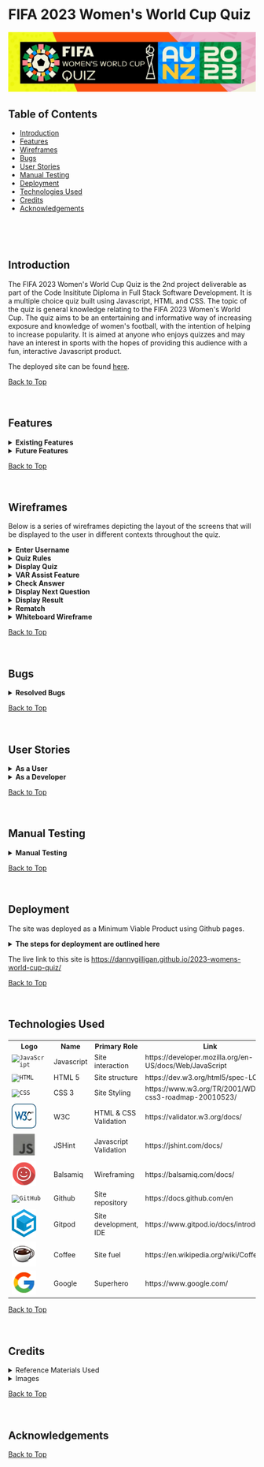 # FIFA 2023 Women's World Cup Quiz

![Am I Responsive](assets/images/hero-image.webp)

## Table of Contents

* [Introduction](#introduction)
* [Features](#features)
* [Wireframes](#wireframes)
* [Bugs](#bugs)
* [User Stories](#user-stories)
* [Manual Testing](#manual-testing)
* [Deployment](#deployment)
* [Technologies Used](#technologies-used)
* [Credits](#credits)
* [Acknowledgements](#acknowledgements)
<br>
<br>
<br>

<!-- Introduction Section is below, with a 'Back to Top' anchor link, the link will be shown at the bottom of every section -->
## Introduction
The FIFA 2023 Women's World Cup Quiz is the 2nd project deliverable as part of the Code Insititute Diploma in Full Stack Software Development. It is a multiple choice quiz built using Javascript, HTML and CSS.
The topic of the quiz is general knowledge relating to the FIFA 2023 Women's World Cup. The quiz aims to be an entertaining and informative way of increasing exposure and knowledge of women's football, with the intention of helping to increase popularity.
It is aimed at anyone who enjoys quizzes and may have an interest in sports with the hopes of providing this audience with a fun, interactive Javascript product.

The deployed site can be found [here](https://dannygilligan.github.io/2023-womens-world-cup-quiz/).

[Back to Top](#fifa-2023-womens-world-cup-quiz)
<br>
<br>
<br>



<!-- The Existing Features section is shown below, this will be disaplyed in a collapsible format, with each item shown in tabular form -->
## Features

<details>
  <summary> <b>Existing Features</b> </summary>
<!-- Feature 1 begins -->
<br>
<table>
<tr><td> <b> Customised Logo</b></td></tr>
<tr>
<td>
The official FIFA Women's World Cup 2023 logo has been adapted to incorporate 'Quiz' in the title and serves as a visual highlight of the screen adding vibrant colour to enhance the user experience.
</td>
</tr>
<tr><td Colspan="2">

![Quiz logo](assets/documentation/features01_customised_logo.webp)

</td></tr>
</table>
<!-- Feature 1 ends -->
<br>
<table>
<tr><td> <b>Tracker Panel</b> </td></tr>
<tr><td>
A tracker panel has been developed that provides the user with information on their progress throughout the quiz such as the current question being displayed and which questions were previously answered correctly or incorrectly.
</td></tr>
<tr><td Colspan="2">

![Tracker Panel](assets/documentation/features02_tracker_panel.webp)

</td></tr>
</table>
<!-- spacer -->
<br>
<table>
<tr><td> <b>Question Container</b> </td></tr>
<tr><td>
The question container takes up a prominent space on the screen and clearly displays the text to the user, the high contrast allows for easy readibility and accessibilty.
</td></tr>
<tr><td Colspan="2">

![Question Container](assets/documentation/features03_question_container.webp)

</td></tr>
</table>
<!-- spacer -->
<br>
<table>
<tr><td> <b>Choice Container</b> </td></tr>
<tr><td>
The choices can be selected from easy to use containers utilising radio inputs.
</td></tr>
<tr><td Colspan="2">

![Choice Container](assets/documentation/features04_choice_containers.webp)

</td></tr>
</table>
<!-- spacer -->
<br>
<table>
<tr><td> <b>Main Button</b> </td></tr>
<tr><td>
The user interaction with the quiz is enabled through a simple button that has contextual commands associated with it depending on what screen is currently displayed. The focus is on making the quiz easy to use and accessible.
</td></tr>
<tr><td Colspan="2">

![Main Button](assets/documentation/features05_main_button.webp)

</td></tr>
</table>  
<!-- spacer -->
<br>
<table>
<tr><td> <b>FWWC 2023 Official Font</b> </td></tr>
<tr><td>
The site uses the official font named 'FWWC 2023' to stay consistent with the brand identity of the event. The source of the font download has been linked in the Credits section.
</td></tr>
<tr><td Colspan="2">

![Official Font](assets/documentation/features06_official_font.webp)

</td></tr>
</table>  
<!-- spacer -->
<br>
<table>
<tr><td> <b>VAR Assist</b> </td></tr>
<tr><td>
The VAR Assist feature will allow the user to remove two incorrect choices from the screen. When activated, a function will be invoked that replaces the inner HTML of the incorrect choices with 'Offside!', the radio inputs will also be disabled for these choices. The user will be granted 3 VAR Assists at the start of the quiz, and can use 1 per question until they run out.
</td></tr>
<tr><td Colspan="2">

![VAR Assist](assets/documentation/features07_var_assist.webp) 

</td></tr>
</table>  
<!-- spacer -->
<br>
<table>
<tr><td> <b>Goals Scored</b> </td></tr>
<tr><td>
A tracker will be visible on the bottom right hand corner of the screen during the quiz that will display the 'Goals Scored' by the user.
</td></tr>
<tr><td Colspan="2">

![Goals Scored](assets/documentation/features08_goals_scored.webp)  

</td></tr>
</table>  
<!-- spacer -->
<br>
<table>
<tr><td> <b>On Hover Changes</b> </td></tr>
<tr><td>
Any items on the screen that the user can interact with will display a subtle colour change on the box shadow when hovered over to convey that the item can be interacted with by tapping or clicking on it.
</td></tr>
<tr><td Colspan="2">

![On Hover](assets/documentation/features09_hover_change.webp)

</td></tr>
</table>
<!-- spacer -->

[Back to Features](#features)
<br>
<br>
<br>
</details>

<!-- The Future Features section is shown below, this will be disaplyed in a collapsible format, with each item shown in tabular form -->
<details>
  <summary> <b>Future Features</b></summary>
<br>
<!-- Future Feature 1 begins -->
<table>
<tr><td><b>Substitution</b></td></tr>
<tr><td>
This feature will allow the user to swap out the question and choice set displayed on screen for another set, this may provide them with a question that they may be able to answer instead. This would possibly involve adding a new 'Substitutes' property to the quizEngine object that would contain the alternative questions and choices values, a function would then change the inner HTML of the containers accordingly once called.
</td></tr>
</table>
<!-- Future Feature 1 ends -->
<br>
<table>
<tr><td><b>Match Timer</b></td></tr>
<tr><td>
This feature will add a timer to the quiz with a time limit of perhaps 11 minutes, with subtle on screen hints at different checkpoints (e.g "half-time approaching", "approaching the final minute", "we're in injury time"). This would run 'asynchronously' and when it reaches 'full-time', the quiz would end regardless of the user's progression.
</td></tr>
</table>
<!-- spacer -->
<br>
<table>
<tr><td><b>Home or Away Kit Toggle</b></td></tr>
<tr><td>
This will toggle the colour scheme of the quiz to dark or light modes which will enhance the user experience and aid accessibility.
</td></tr>
</table>
<br>
<!-- spacer -->
<table>
<tr><td><b>Bonus Facts</b></td></tr>
<tr><td>
Initially I wanted to include bonus facts containing bite size pieces of information about the tournament and women's football in general, these would have been displayed in the container along with the 'GOAL!' or 'MISS!' feedback. It will be added in a future update instead.
</td></tr>
</table>
<!-- spacer -->
<br>
<table>
<tr><td><b>Hall of Fame</b></td></tr>
<tr><td>
This feature will create a leaderboard to store user scores, adding a competitive dimension to the quiz and perhaps promote sharing, replayibilty and increase enjoyment.
</td></tr>
</table>
<!-- spacer -->
<br>
<table>
<tr><td><b>Custom Radio Inputs</b></td></tr>
<tr><td>
The project has been deployed with standard/default radio inputs, however these will have customised styling in a future update.
</td></tr>
</table>

[Back to Features](#features)
<br>
<br>
<br>
</details>
<!-- Future Features ends here -->

</details>

[Back to Top](#fifa-2023-womens-world-cup-quiz)
<br>
<br>
<br>
<!-- Features ends here -->

<!-- The Wireframces section is shown below, this will be disaplyed in a collapsible format, with screenshots -->  
## Wireframes  

Below is a series of wireframes depicting the layout of the screens that will be displayed to the user in different contexts throughout the quiz.  
  
<details>  
  <summary><b> Enter Username</b></summary>  
<br>
<!-- Wireframe 1 1 begins -->
The initial landing page will display the 'FIFA Women's World Cup Quiz 2023' logo, along with an input field to enter a username, and an 'enter' button. 

Validation will occur here, if the username does not meet the requirements a dialogue box will be displayed. If the input is accepted, the value will be assigned to a 'userName' variable.

The 'Enter' button will run the validation function and display the 'Quiz Rules' screen.

To note, the quiz will exist on a single page of HTML, with different sections being displayed to, or hidden from, the user depending on the context.

![Wireframe_01](assets/documentation/wireframe01_enter_username.webp)
</details>
<!-- Wireframe 1 ends -->
<!-- Wireframe 2 begins -->
<details>
  <summary> <b>Quiz Rules</b></summary>
<br>
Once the username is accepted, the rules of the quiz will then be displayed using the displayRules() function.

In summary, there will be 11 questions related to the 2023 Women's World Cup, with 4 choices per question along with a VAR Assist feature that will remove 2 incorrect answers. The VAR Assist name comes from the 'Video Assistant Referee' which is a controversial technology used in football to assist in refereeing decisions (hopefully it will only do good things in this quiz). The user will be granted 3 VAR Assists at the beginning, and can use a max of 1 per question until they run out. (To disambiguate completely, there is no relationship to the VAR variable declaration keyword!)

When a question is answered correctly, the user will score a goal, otherwise the attempt will be considered a miss.

The button on this screen will have an inner text of 'Kick Off!' and will call a function to display the quiz content.

![Wireframe Quiz Rules](assets/documentation/wireframe02_display_rules.webp)
</details>
<!-- Wireframe 2 ends -->
<!-- Wireframe 3 begins -->
<details>
  <summary> <b>Display Quiz</b></summary>
<br>
After the user kicks off the quiz, the questions and choices will be displayed using the displayQuiz() function. 

The inner HTML of the question and choice containers will be driven by the content of an object data structure existing in the javascript file, the object will be assigned to a variable named quizEngine. A 'Questions' property will have associated string values that will be accessed using dot notation and their index numbers, this will also be the case for the 'Choices' property, except the Choices property will have a nested array of 4 string values at each index. A questionCounter variable will be created and incremented after each question to drive the content displayed to the user by iterating over the Question and Choices properties accordingly.

A radio input will be used to allow the user to submit their choice, when checking the answer the radio inputs will be assigned as a HTML collection to a userChoice variable, then an IF conditional statement will determine which input is checked, the checked input will be compared against the correct answer (which will be stored as a string value in an 'Answers' property of the quizEngine). The 'Goals Scored' variable will then be incremented by 1 if the answer is correct.

The main button on this screen will have an inner text of 'Shoot!' and will be assigned the checkAnswer() function. 

A VAR Assist button will also be displayed to the user along with the remaining assists available.

In the bottom right hand corner, a score tracker will be visible showing the user's current score.

Just below the logo, a progress tracker will be located that gives the user feedback on the current active question and the questions they answered correctly or incorrectly. The active question will be styled with a prominent glowing effect to aid accessibility.

![Display Quiz](assets/documentation/wireframe03_display_quiz.webp)
</details>
<!-- Wireframe 3 ends -->
<!-- Wireframe 4 begins -->
<details>
  <summary> <b>VAR Assist Feature</b></summary>
<br>
The user can decide to trigger the varAssist() feature in order to remove 2 wrong answers from the screen. A 'varAssists' property will be included in the quizEngine object, this property will have 2 choice IDs held as string values in an array at each index that correspond to the wrong answers for each question, these choice IDs will be used to access the related HTML elements and set the display attribute to 'none'. The 'VAR Assists remaining' counter will be decremented upon use until it reaches 0, at this point the VAR Assist button will be disabled for the remainder of the quiz.

Once a choice has been made by the user. the 'Shoot!' button will then trigger the checkAnswer() function.

![VAR Assist Feature](assets/documentation/wireframe04_var_assist_feature.webp)
</details>
<!-- Wireframe 4 ends -->
<!-- Wireframe 5 begins -->
<details>
  <summary> <b>Check Answer</b></summary>
<br>
Once the user has decided on their choice and selected the corresponding radio input, they can then trigger the checkAnswer() function by clicking on the 'Shoot!' button. This will then assign the radio inputs to a HTML collection by utilising the getElementsByClass method (the radio inputs will have a class attribute of 'choices'). 

This HTML collection will then be iterated over using a 'for loop' to determine which input has been checked (using an IF conditional statement). Once the checked input has been identified, this will be stored in a variable named userChoice, which will be compared against the corresponding correct answer for the question held in the 'Answers' property of the quizEngine object (this will be accessed using dot notation and assigned to a variable named correctAnswer).

If the userChoice and correctAnswer variables are equal (===), then feedback will be presented to the user with a 'GOAL!' message and a picture being displayed, the HTML element of the corresponding tracker item will be assigned a class of .correct and the colour will be changed to green (the .active class will be removed). The 'Goals Scored' counter will also be incremented by 1.

If the userChoice and correctAnswer variables are not equal, the feedback will be presented to the user with a 'MISS!' message and a picture being displayed, the HTML element of the corresponding tracker item will be assigned a class of .incorrect and the colour will be changed to red  (the .active class will be removed). The 'Goals Scored' counter will not be incremented. 

The inner HTML of the main button will change to 'Play On!' which when pressed will invoke a nextQuestion() function that will increment the questionCounter variable and display the content of the next question and set of choices to the user.

![Check Answer](assets/documentation/wireframe05_check_answer.webp)
</details>
<!-- Wireframe 5 ends -->
<!-- Wireframe 6 begins -->
<details>
  <summary> <b>Display Next Question</b></summary>
<br>
The nextQuestion() function will continue the process of iterating over the quizEngine object using the value of the questionCounter variable to access the corresponding index of the questions and choices to display until the final question has been reached. 

This function will also change the HTML class attribute of the current question to .active in order to give the glowing effect on the tracker panel.

When the last question has been answered, the nextQuestion() function will change the inner HTML of the main button to 'View Result!' instead of 'Play On!' and assign to it a function of displayResult().

![Display Next Question 1](assets/documentation/wireframe06_display_next_question(1).webp)
![Display Next Question 2](assets/documentation/wireframe06_display_next_question(2).webp)
</details>
<!-- Wireframe 6 ends -->
<!-- Wireframe 7 begins -->
<details>
  <summary> <b>Display Result</b></summary>
<br>
Once the last question has been answered, the user can click on the 'View Result!' button. This will display feedback to the user on the total goals scored out of the 11 attempts along with a text message congratulating the user on completing the quiz.

An image will also be displayed to the user.

The main button's inner HTML will be changed to 'Rematch!' and have a rematch() function assigned to it.

This screen is the end of the current quiz session.

![Display Result](assets/documentation/wireframe07_display_result.webp)
</details>
<!-- Wireframe 7 ends -->
<!-- Wireframe 8 begins -->
<details>
  <summary> <b>Rematch</b></summary>
<br>
The end screen prompts the user with a 'Rematch!' that will guide them back to the start screen.

This will effectively reset the quiz.

![Rematch](assets/documentation/wireframe08_rematch.webp)
</details>
<!-- Wireframe 8 ends -->
<!-- Wireframe 9 begins -->
<details>
  <summary> <b>Whiteboard Wireframe</b></summary>
<br>
A little bonus for the whiteboard lovers :cupid:
<br>
<br>

![Whiteboard Wireframe](assets/documentation/wireframe09_whiteboard.webp)
</details>
<!-- Wireframe 9 ends -->

[Back to Top](#fifa-2023-womens-world-cup-quiz)
<br>
<br>
<br>

## Bugs

<details>
  <summary><b>Resolved Bugs</b></summary>
<br>
<!--sub-section -->
<details>
  <summary><i>Bottom panel layout</i></summary>  
<br>
<!-- Resolved Bug 1 begins -->
<table>
<tr><th><b>Bottom Panel Layout</b></th><th><b>Status</b></th></tr>

<tr>
<td>
I encountered issues with displaying the bottom container that holds the VAR Assist and Shoot Buttons, along with the Goals Scored tracker. Initially I thought that using display: flex, and using 'space-between' would automatically position these items evenly, with the shoot button in the centre.
</td>
<td rowspan="4">
:heavy_check_mark:
</td>
</tr>

<tr>
<td>

![Bottom Container](assets/documentation/bugs01_bottom_container_resolved_1.webp)
</td>
</tr>

<tr>
<td>
I was able to resolve the issue by separating the bottom container into 3 sections with widths of 30%, 40% and 30% respectively (yellow borders added for illustration, percentage values may change after deployment), and then set the flex properties for each individual section, and the entire container as a whole. This produced the desired result. 
</td>
</tr>

<td>

![Bottom Container Resolved](assets/documentation/bugs01_bottom_container_resolved_2.webp)
</td>
</tr>
</table>
</details>
<!-- Resolved Bug 1 ends -->
<!-- Resolved But 2 begins -->
<details>
  <summary><i>Font Import Issue</i></summary>
<br>
<table>
<tr><th><b>Font Import Issue</b></th><th><b>Status</b></th></tr>
<tr>
<td>
I experienced problems when importing the 'FWWC2023' font, I could not get it to load successfully initially (even after several attempts). I found a very helpful video by Kevin Powell on how to self-host fonts that helped, the video resource is linked in the Credits section. I also received very helpful advice and a suggested Stackoverflow post from my mentor Martina Terlevic which allowed me to resolve the issue completely. 
</td>
<td>
:heavy_check_mark:
</td>
</tr>
</table>
<br>
</details>
<!-- Resolved Bug 2 ends -->
<!-- Resolved Bug 3 begins -->
<details>
  <summary><i>Image Naming Index</i></summary>
<br>
<table>
<tr><th><b>Image Naming Index</b></th><th><b>Status</b></th></tr>
<tr>
<td>
Once all images were selected for the 'GOAL!' and 'MISS!' feedback screens, I proceeded to crop, copy and resize for thumbnails then convert them to .webp files. However, I initially overlooked the naming convention and started the file name sequence at 1 instead of 0. This would have thrown off the function that would loop through these images using an index starting at 0 (i.e, the questionCounter's initial value). I renamed the image files accordingly.
<br>
<br>
The first image filenames in the sequence are now goal_image_0.webp and miss_image_0.jpg, instead of goal_image_1.webp and miss_image_1.jpg.
</td>
<td>
:heavy_check_mark:
</td>
</tr>
</table>
<br>
</details>
<!-- Resolved Bug 3 ends -->
<!-- Resolved Bug 4 begins -->
<details>
  <summary><i>InnerText Display</i></summary>
<br>
<table>
<tr><th><b>InnerText Display</b></th><th><b>Status</b></th></tr>
<tr>
<td>
While testing the initial screens displayed to the user, such as the 'display rules' and 'display choices' screens, I noticed the innerText of the main dialogue box was not behaving as expected. It appeared to be 'stuck' on the welcome message.
</td>
<td rowspan="4">
:heavy_check_mark:
</td>
</tr>

<tr>
<td>

![Bottom Container](assets/documentation/bugs02_innertext_display_resolved_1.webp)
</td>
</tr>

<tr>
<td>
The issue related to the innerText property that was attached to the this dialogue box when it was declared as a variable. Once the innerText property was removed, the screens displayed the correct/expected text to the user.
</td>
</tr>

<td>

![Bottom Container Resolved](assets/documentation/bugs02_innertext_display_resolved_2.webp)
</td>
</tr>
</table>
</details>
<!-- Resolved Bug 4 ends -->
<!-- Resolved Bug 5 begins -->
<details>
  <summary><i>Image Responsiveness</i></summary>
<br>
<table>
<tr><th><b>Image Responsiveness</b></th><th><b>Status</b></th></tr>
<tr>
<td>
During testing, the images displayed at the answer feedback stage lost responsiveness. I was following a mobile first approach and focused my initial styling for smaller screen devices. When testing for larger screens, the bug was discovered.
</td>
<td rowspan="4">
:heavy_check_mark:
</td>
</tr>

<tr>
<td>

![Bottom Container](assets/documentation/bug03_image_responsiveness_1.webp)
</td>
</tr>

<tr>
<td>
The issue was resolved by applying a 'max-width' property to the #answer-feedback-image rule.
</td>
</tr>

<td>

![Bottom Container Resolved](assets/documentation/bug03_image_responsiveness_2.webp)
</td>
</tr>
</table>
</details>
<!-- Resolved Bug 5 ends -->

</details>

<!-- Resolved Bugs section ends here -->



[Back to Top](#fifa-2023-womens-world-cup-quiz)
<br>
<br>
<br>

## User Stories

<!-- 'As a user' User Stories are shown below -->
<details>
  <summary><b>As a User</b></summary>
<br>
<table>
<tr>
<th>User Story</th><th>Result</th>
</tr>
<!-- User Story 1 begins -->
<tr>
<td>As a user, I can enter a username</td><td>:heavy_check_mark:</td>
</tr>
<!-- User Story 1 ends -->
<tr>
<td>As a user, if the username I submit is invalid, I am alerted to this and the requirements are emphasised to me</td><td>:heavy_check_mark:</td>
</tr>
<!-- spacer -->
<tr>
<td>As a user, I can clearly read the question text displayed to me</td><td>:heavy_check_mark:</td>
</tr>
<!-- spacer -->
<tr>
<td>As a user, I can easily read the choices text that is displayed to me</td><td>:heavy_check_mark:</td>
</tr>
<!-- spacer -->
<tr>
<td>As a user, I can select a choice by tapping or clicking on the associated radio input</td><td>:heavy_check_mark:</td>
</tr>
<!-- spacer -->
<tr>
<td>As a user, I can tap or click on the 'Shoot!' button to submit my choice</td><td>:heavy_check_mark:</td>
</tr>
<!-- spacer -->
<tr>
<td>As a user, I can easily identify the VAR Assist button and tap or click on it</td><td>:heavy_check_mark:</td>
</tr>
<!-- spacer -->
<tr>
<td>As a user, I can easily see my progress throughout the quiz including the current active question and the questions I answered correctly or incorrectly previously</td><td>:heavy_check_mark:</td>
</tr>
<!-- spacer -->
<tr>
<td>As a user, I can easily see my current score</td><td>:heavy_check_mark:</td>
</tr>
<!-- spacer -->
<tr>
<td>As a user, I am provided with instant and clear feedback on whether my answer was correct or incorrect</td><td>:heavy_check_mark:</td>
</tr>
<!-- spacer -->
<tr>
<td>As a user, when I choose to use the VAR Assist feature, I can clearly determine which choices remain selectable and which have been changed to 'Offside!'</td><td>:heavy_check_mark:</td>
</tr>
<!-- spacer -->
<tr>
<td>As a user, I can clearly see how many VAR Assists I have remaining</td><td>:heavy_check_mark:</td>
</tr>
<!-- spacer -->
<tr>
<td>As a user, I can clearly determine when the quiz has ended</td><td>:heavy_check_mark:</td>
</tr>
<!-- spacer -->
<tr>
<td>As a user, I am provided with a final result</td><td>:heavy_check_mark:</td>
</tr>
</table>
</details>
<!-- 'As a Developer' User Stories are shown below -->
<details>
  <summary><b>As a Developer</b></summary>
<br>
<table>
<tr>
<th>User Story</th><th>Result</th>
</tr>
<!-- spacer -->
<tr>
<td>As a developer, I can easily access the quizEngine object in order to make any amendments such as new questions, choices, answers and VAR assists</td><td>:heavy_check_mark:</td>
</tr>
<!-- spacer -->
<tr>
<td>As a developer, I can easily navigate the code in the HTML file and I am provided with clear comments throughout</td><td>:heavy_check_mark:</td>
</tr>
<!-- spacer -->
<tr>
<td>As a developer, I can easily navigate the code in the CSS file and I am provided with clear comments throughout</td><td>:heavy_check_mark:</td>
</tr>
<!-- spacer -->
<tr>
<td>As a developer, I can easily navigate the code in the Javascript file and I am provided with clear comments throughout</td><td>:heavy_check_mark:</td>
</tr>
<!-- spacer -->
<tr>
<td>As a developer, I am provided with a comprehensive README.md file that details the functionality of the site and deployment steps</td><td>:heavy_check_mark:</td>
</tr>
<!-- spacer -->
</table>
</details>

<!-- User Stories section ends here -->

[Back to Top](#fifa-2023-womens-world-cup-quiz)
<br>
<br>
<br>

## Manual Testing

<details>
  <summary><b>Manual Testing</b></summary>
<br>
<table>
<tr><th rowspan="2">Test description</th><th colspan="3">Device</th></tr>
<tr><th>Phone</th><th>Tablet</th><th>Laptop</th></tr>
<tr><td>Test 1</td><td>:heavy_check_mark:</td><td>:heavy_check_mark:</td><td>:heavy_check_mark:</td></tr>
<tr><td>Test 1</td><td>:heavy_check_mark:</td><td>:heavy_check_mark:</td><td>:heavy_check_mark:</td></tr>
<tr><td>Test 1</td><td>:heavy_check_mark:</td><td>:heavy_check_mark:</td><td>:heavy_check_mark:</td></tr>
<tr><td>Test 1</td><td>:heavy_check_mark:</td><td>:heavy_check_mark:</td><td>:heavy_check_mark:</td></tr>
<tr><td>Test 1</td><td>:heavy_check_mark:</td><td>:heavy_check_mark:</td><td>:heavy_check_mark:</td></tr>
<tr><td>Test 1</td><td>:heavy_check_mark:</td><td>:heavy_check_mark:</td><td>:heavy_check_mark:</td></tr>
<tr><td>Test 1</td><td>:heavy_check_mark:</td><td>:heavy_check_mark:</td><td>:heavy_check_mark:</td></tr>
<tr><td>Test 1</td><td>:heavy_check_mark:</td><td>:heavy_check_mark:</td><td>:heavy_check_mark:</td></tr>
<tr><td>Test 1</td><td>:heavy_check_mark:</td><td>:heavy_check_mark:</td><td>:heavy_check_mark:</td></tr>
<tr><td>Test 1</td><td>:heavy_check_mark:</td><td>:heavy_check_mark:</td><td>:heavy_check_mark:</td></tr>
<tr><td>Test 1</td><td>:heavy_check_mark:</td><td>:heavy_check_mark:</td><td>:heavy_check_mark:</td></tr>
<tr><td>Test 1</td><td>:heavy_check_mark:</td><td>:heavy_check_mark:</td><td>:heavy_check_mark:</td></tr>
<tr><td>Test 1</td><td>:heavy_check_mark:</td><td>:heavy_check_mark:</td><td>:heavy_check_mark:</td></tr>
<tr><td>Test 1</td><td>:heavy_check_mark:</td><td>:heavy_check_mark:</td><td>:heavy_check_mark:</td></tr>
<tr><td>Test 1</td><td>:heavy_check_mark:</td><td>:heavy_check_mark:</td><td>:heavy_check_mark:</td></tr>
</table>

</details>



[Back to Top](#fifa-2023-womens-world-cup-quiz)
<br>
<br>
<br>

<!-- The Deployment section is shown below, this will be disaplyed in a collapsible format, with each item shown in tabular form -->
## Deployment

The site was deployed as a Minimum Viable Product using Github pages. 

<details>
    <summary><b>The steps for deployment are outlined here</b></summary>
<br>
<table>

<!-- spacer -->
<tr><td colspan="2">In the Github repository, navigate to the 'Settings' tab</td></tr>
<tr><td>

![Deployment Step 1](assets/documentation/deployment_01.webp)
</td>
<td>:heavy_check_mark:</td>
</tr>
<!-- spacer -->
<tr><td colspan="2">On the menu, navigate to 'Pages'</td></tr>
<tr><td>

![Deployment Step 2](assets/documentation/deployment_02.webp)
</td>
<td>:heavy_check_mark:</td>
</tr>
<!-- spacer -->
<tr><td colspan="2">From the 'Branch' dropdown menu, select 'main'</td></tr>
<tr><td>

![Deployment Step 3](assets/documentation/deployment_03.webp)
</td>
<td>:heavy_check_mark:</td>
</tr>
<!-- spacer -->
<tr><td colspan="2">Click the save button</td></tr>
<tr><td>

![Deployment Step 4](assets/documentation/deployment_04.webp)
</td>
<td>:heavy_check_mark:</td>
</tr>
<!-- spacer -->
<tr><td colspan="2">The deployment process begins</td></tr>
<tr><td>

![Deployment Step 5](assets/documentation/deployment_05.webp)
</td>
<td>:heavy_check_mark:</td>
</tr>
<!-- spacer -->
<tr><td colspan="2">Once the site deploys successfully, a confirmation is displayed and a live link generated</td></tr>
<tr><td>

![Deployment Step 6](assets/documentation/deployment_06.webp)
</td>
<td>:heavy_check_mark:</td>
</tr>
</table>
</details>

The live link to this site is https://dannygilligan.github.io/2023-womens-world-cup-quiz/

<!-- Deployment section ends here -->

[Back to Top](#fifa-2023-womens-world-cup-quiz)
<br>
<br>
<br>

<!-- The Technologies Used section is shown below, this will be disaplyed in tabular form with icons for each technology -->
## Technologies Used

#### 
<table>
<tr><th>Logo</th><th>Name</th><th>Primary Role</th><th>Link</th></tr>
<!-- Technology Used 1 begins -->
<tr><td>
<div>
	<code><img width="50" src="https://user-images.githubusercontent.com/25181517/117447155-6a868a00-af3d-11eb-9cfe-245df15c9f3f.png" alt="JavaScript" title="JavaScript"/></code>
</div>
</td>
<td>Javascript</td>
<td>Site interaction</td>
<td>https://developer.mozilla.org/en-US/docs/Web/JavaScript</td>
</tr>
<!-- Technology Used 1 ends -->
<tr><td>
<div>
	<code><img width="50" src="https://user-images.githubusercontent.com/25181517/192158954-f88b5814-d510-4564-b285-dff7d6400dad.png" alt="HTML" title="HTML"/></code>
</div>
</td>
<td>HTML 5</td>
<td>Site structure</td>
<td>https://dev.w3.org/html5/spec-LC/</td>
</tr>
<!-- spacer -->
<tr><td>
<div>
	<code><img width="50" src="https://user-images.githubusercontent.com/25181517/183898674-75a4a1b1-f960-4ea9-abcb-637170a00a75.png" alt="CSS" title="CSS"/></code>
</div>
</td>
<td>CSS 3</td>
<td>Site Styling</td>
<td>https://www.w3.org/TR/2001/WD-css3-roadmap-20010523/</td>
</tr>
<!-- spacer -->
<tr><td>
<div>
	<code><img width="50" src="assets/documentation/tech_used_w3c.webp" alt="W3C" title="W3C"/></code>
</div>
</td>
<td>W3C</td>
<td>HTML & CSS Validation</td>
<td>https://validator.w3.org/docs/</td>
</tr>
<!-- spacer -->
<tr><td>
<div>
	<code><img width="50" src="assets/documentation/tech_used_jshint.webp" alt="JSHint" title="JSHint"/></code>
</div>
</td>
<td>JSHint</td>
<td>Javascript Validation</td>
<td>https://jshint.com/docs/</td>
</tr>
<!-- spacer -->
<tr><td>
<div>
	<code><img width="50" src="assets/documentation/tech_used_balsamiq.webp" alt="Balasmiq" title="Balasmiq"/></code>
</div>
</td>
<td>Balsamiq</td>
<td>Wireframing</td>
<td>https://balsamiq.com/docs/</td>
</tr>
<!-- spacer -->
<tr><td>
<div>
	<code><img width="50" src="https://user-images.githubusercontent.com/25181517/192108374-8da61ba1-99ec-41d7-80b8-fb2f7c0a4948.png" alt="GitHub" title="GitHub"/></code>
</div>
</td>
<td>Github</td>
<td>Site repository</td>
<td>https://docs.github.com/en</td>
</tr>
<!-- spacer -->
<tr><td>
<div>
	<code><img width="50" src="assets/documentation/tech_used_gitpod.webp" alt="Gitpod" title="Gitpod"/></code>
</div>
</td>
<td>Gitpod</td>
<td>Site development, IDE</td>
<td>https://www.gitpod.io/docs/introduction</td>
</tr>
<!-- spacer -->
<tr><td>
<div>
	<code><img width="50" src="assets/documentation/tech_used_coffee.webp" alt="Coffee" title="Coffee"/></code>
</div>
</td>
<td>Coffee</td>
<td>Site fuel</td>
<td>https://en.wikipedia.org/wiki/Coffee</td>
</tr>
<!-- spacer -->
<tr><td>
<div>
	<code><img width="50" src="assets/documentation/tech_used_google.webp" alt="Google" title="Google"/></code>
</div>
</td>
<td>Google</td>
<td>Superhero</td>
<td>https://www.google.com/</td>
</tr>
<!-- spacer -->
</table>
<!-- Technologies Used section ends here -->

[Back to Top](#fifa-2023-womens-world-cup-quiz)
<br>
<br>
<br>

## Credits

<!-- The Credits section is shown below, this will be disaplyed in a collapsible format, with a sub section for reference content/materials and a sub section for images, with each item shown in tabular form -->
<details>
    <summary>Reference Materials Used</summary>
<br>
<table>
<tr><th><b> Description </b></th><th><b> Link </b></th></tr>
<!-- Reference Material 1 begins -->
<tr><td> Code Institute LMS Javascript Essentials Content </td>
<td> 

[here](https://codeinstitute.net/) 

</td></tr>
<!-- Reference Material 1 ends -->
<tr><td> Javascript tutorial video produced by 'Bro Code' YouTube Channel</td>
<td> 

[here](https://www.youtube.com/watch?v=8dWL3wF_OMw)  

</td></tr>
<!-- spacer -->
<tr><td> Javascript 30 for 30 tutorials produced by Wes Bos</td>
<td> 

[here](https://javascript30.com/)

</td></tr>
<!-- spacer -->
<tr><td> W3 Schools Javascript Tutorial, Exercises and Quiz, published by w3schools.com </td>
<td> 

[here](https://www.w3schools.com/js/default.asp) 

</td></tr>
<!-- spacer -->
<tr><td> JS Challenger exercises, published by jschallenger.com </td>
<td> 

[here](https://www.jschallenger.com/)

</td></tr>
<!-- spacer -->
<tr><td> Guide on using the transform property, published by geeksforgeeks.org </td>
<td> 

[here](https://www.geeksforgeeks.org/how-to-rotate-an-html-div-element-90-degrees-using-javascript/)

</td></tr>
<!-- spacer -->
<tr><td> Code Institute README.md Tutorial by Kasia Bogucka </td>
<td> 

[here](https://www.youtube.com/watch?v=l1DE7L-4eKQ)  

</td></tr>
<!-- spacer -->
<tr><td> Code Institute Guide to MVP (PP2) by Kasia Bogucka </td>
<td> 

[here](https://www.youtube.com/watch?v=wsOvkf22B_A)  

</td></tr>
<!-- spacer -->
<tr><td> Official FIFA 2023 Women's World Cup colour scheme published by schemecolor.com </td>
<td> 

[here](https://www.schemecolor.com/fifa-womens-world-cup-2023-logo.php)  

</td></tr>
<!-- spacer -->
<tr><td> Official FIFA 2023 Women's World Cup font, downloaded from fontshub.pro </td>
<td> 

[here](https://fontshub.pro/font/fwwc-2023-download)

</td></tr>
<!-- spacer -->
<tr><td> Flexbox guide, published by css-tricks.com </td>
<td> 

[here](https://css-tricks.com/snippets/css/a-guide-to-flexbox/)  

</td></tr>
<!-- spacer -->
<tr><td> Guide to self-hosting fonts, published by Kevin Powell </td>
<td> 

[here](https://www.youtube.com/watch?v=zK-yy6C2Nck)

</td></tr>
<!-- spacer -->
<tr><td> Centering items using Flexbox, published by MDN Web Docs </td>
<td> 

[here](https://developer.mozilla.org/en-US/docs/Web/CSS/CSS_flexible_box_layout/Aligning_items_in_a_flex_container)  

</td></tr>
<!-- spacer -->
<tr><td> Code used for spherical shading on main button developed by 'The Anonymous Koder' </td>
<td> 

[here](https://codepen.io/theanonymouskoder/pen/PomjmeY?editors=1100)  

</td></tr>
<!-- spacer -->
<tr><td> Code used for CSS gradient effects provided by cssgradient.io </td>
<td> 

[here](https://cssgradient.io/)

</td></tr>
<!-- spacer -->
<tr><td> Guide for using the CSS 'fade in' animation, published by Jamie Juviler </td>
<td> 

[here](https://blog.hubspot.com/website/css-fade-in)

</td></tr>
<!-- spacer -->
</td></tr>
<tr><td> Guide on scaling an element up and down gracefully on hover, by Stackoverflow user Roy </td>
<td> 

[here](https://stackoverflow.com/a/36227036)

</td></tr>
<!-- spacer -->
<tr><td> Guide for styling input placeholder text, published by MDN Web Docs </td>
<td> 

[here](https://developer.mozilla.org/en-US/docs/Web/CSS/::placeholder) 

</td></tr>
<!-- spacer -->
<tr><td> Code Institute README.md Template, published by Code Institute </td>
<td> 

[here](https://github.com/Code-Institute-Solutions/readme-template)  

</td></tr>
<!-- spacer -->
<tr><td> Github README.md Markdown Guide, by Github user lifeparticle </td>
<td> 

[here](https://github.com/lifeparticle/Markdown-Cheatsheet)  

</td></tr>
<!-- spacer -->
<tr><td> Github README.md Cheatsheet, by Github user tchapi </td>
<td> 

[here](https://github.com/tchapi/markdown-cheatsheet/blob/master/README.md)

</td></tr>
<!-- spacer -->
<tr><td> The hex values of the Github background colour were obtained using imagecolorpicker.com </td>
<td> 

[here](https://imagecolorpicker.com/en)

</td></tr>
<!-- spacer -->
<tr><td> How to create anchor links in README.md, by Github user Rachel Hyman </td>
<td> 

[here](https://gist.github.com/rachelhyman/b1f109155c9dafffe618)  

</td></tr>
<!-- spacer -->
<tr><td> How to add collapsible items to README.md, by Github user pierrejoubert73 </td>
<td> 

[here](https://gist.github.com/pierrejoubert73/902cc94d79424356a8d20be2b382e1ab)

</td></tr>
<!-- spacer -->
</td></tr>
<tr><td> Advice to add documentation folder to README.md, Code Institute Slack message by Kera Cudmore </td>
<td> 

[here](https://code-institute-room.slack.com/archives/C01UE4ND3H7/p1701601763768449?thread_ts=1701600346.836459&cid=C01UE4ND3H7)

</td></tr>
<!-- spacer -->
<tr><td> How to add a tickmark to README.md, by Stackoverflow user Waylan </td>
<td> 

[here](https://stackoverflow.com/questions/54694160/adding-checkbox-in-markdown-table-does-not-work)

</td></tr>
<!-- spacer -->
<tr><td> Github emojis cheatsheet, by Github user ikatyang </td>
<td> 

[here](https://github.com/ikatyang/emoji-cheat-sheet/blob/master/README.md)

</td></tr>
<!-- spacer -->
<tr><td> Site used to convert png to favicon, favicon.io </td>
<td> 

[here](https://favicon.io/favicon-converter/)

</td></tr>
<!-- spacer -->
<tr><td> Guide to making atomic git commits, by Aleksandr Hovhannisyan </td>
<td> 

[here](https://www.aleksandrhovhannisyan.com/blog/atomic-git-commits/)

</td></tr>
<!-- spacer -->
<tr><td> Library of front end icons used for README.md, by Github user marwin1991 </td>
<td> 

[here](https://marwin1991.github.io/profile-technology-icons/)

</td></tr>
<!-- spacer -->
<tr><td> Site containing open source icons used for README.md, published by iconduck.com </td>
<td> 

[here](https://iconduck.com/)

</td></tr>
<!-- spacer -->
<tr><td> Site used to convert svg to png, svgtopng.com </td>
<td> 

[here](https://svgtopng.com/)

</td></tr>
<!-- spacer -->
<tr><td> How to make a cell span a row, used in README.md, by Stackoverflow user Nisse Engström </td>
<td> 

[here](https://stackoverflow.com/questions/26400006/make-a-td-span-the-entire-row-in-a-table)

</td></tr>
<!-- spacer -->
<tr><td> Introduction to the pillars of OOP, by Chandrakishor Gupta </td>
<td> 

[here](https://datatrained.com/post/four-pillars-of-oops/)

</td></tr>
<!-- spacer -->
<tr><td> Guide on HTML Radio Input Tags, published by w3schools.com </td>
<td> 

[here](https://www.w3schools.com/tags/att_input_type_radio.asp)

</td></tr>
<!-- spacer -->
<tr><td> How to use a submit button outside the form, by joshbranchaud </td>
<td> 

[here](https://til.hashrocket.com/posts/v2s2gxgifj-submit-a-form-with-a-button-outside-the-form)

</td></tr>
<!-- spacer -->
<tr><td> Guide to mobile first responsive design, published by Code Institute </td>
<td> 

[here](https://www.youtube.com/watch?v=JcaX60ZscgA)

</td></tr>
<!-- spacer -->
<tr><td> Guide to displaying a 'flash' effect animation, by Stackoverflow user Rohith </td>
<td> 

[here](https://stackoverflow.com/questions/16791851/a-flash-of-color-using-pure-css-transitions)

</td></tr>
<!-- spacer -->
<tr><td> Guide on adding minlength and maxlength HTML attributes, published by MDN Web Docs </td>
<td> 

[here](https://developer.mozilla.org/en-US/docs/Web/HTML/Attributes/minlength)

</td></tr>
<!-- spacer -->
<tr><td> Guide on the syntax for CSS animations, published by w3schools.com </td>
<td> 

[here](https://www.w3schools.com/cssref/css3_pr_animation.php)

</td></tr>
<!-- spacer -->
</table>
</details>
<!-- Reference Materials credits section ends here -->
<!-- The Images sub section is shown below, this will be disaplyed in a collapsible format, with each item shown in tabular form, the images represent thumbnails of the actual pictures used on the live site (they've been scaled down to 10% of the original size, approx 50px by 50px) -->
<details>
  <summary>Images</summary>
<br>

<table>
<tr><th><b> Thumb </b></th><th><b> Production File Name </b></th><th><b> Description </b></th><th><b> Source </b></th></tr>
<!-- image 1 begins -->
<tr><td>

![miss_image_0_thumb](assets/documentation/thumbnails/miss_image_0_thumbnail.webp)
</td>
<td>miss_image_0</td>
<td>Emily van Egmond, Australia</td>
<td>

[here](https://www.sbs.com.au/news/article/what-must-happen-for-matildas-to-progress-to-world-cup-knockout/hn6ggt6eq)
</td>
</tr>
<!-- image 1 ends -->
<tr><td>

![miss_image_1_thumb](assets/documentation//thumbnails/miss_image_1_thumbnail.webp)
</td>
<td>miss_image_1</td>
<td>Giulia Dragoni, Italy</td>
<td>

[here](https://www.ctvnews.ca/mobile/sports/italians-in-tears-after-loss-to-south-africa-knocks-them-out-of-women-s-world-cup-1.6503519)
</td>
</tr>
<!-- spacer -->
<tr><td>

![miss_image_2_thumb](assets/documentation/thumbnails/miss_image_2_thumbnail.webp)
</td>
<td>miss_image_2</td>
<td>Julie Ertz, USA</td>
<td>

[here](https://www.forbes.com/sites/maryroeloffs/2023/08/06/us-knocked-out-of-womens-world-cup-after-dramatic-loss-to-sweden/
)
</td>
</tr>
<!-- spacer -->
<tr><td>

![miss_image_3_thumb](assets/documentation/thumbnails/miss_image_3_thumbnail.webp)
</td>
<td>miss_image_3</td>
<td>Sam Kerr, Australia</td>
<td>

[here](https://www.forbes.com/sites/asifburhan/2023/08/16/england-defeat-hosts-australia-to-reach-first-womens-world-cup-final/)
</td>
</tr>
<!-- spacer -->
<tr><td>

![miss_image_4_thumb](assets/documentation/thumbnails/miss_image_4_thumbnail.webp)
</td>
<td>miss_image_4</td>
<td>Megan Rapinoe, USA</td>
<td>

[here](https://edition.cnn.com/sport/live-news/uswnt-sweden-womens-world-cup-knockout/h_9d56c79135d15aab65841753a8692a16
)
</td>
</tr>
<!-- spacer -->
<tr><td>

![miss_image_5_thumb](assets/documentation/thumbnails/miss_image_5_thumbnail.webp)
</td>
<td>miss_image_5</td>
<td>Sophie Howard, Scotland</td>
<td>

[here](https://domesticolammy.medium.com/salma-paralluelo-and-my-uneven-connection-with-womens-football-a8a99bc4dd10
)
</td>
</tr>
<!-- spacer -->
<tr><td>

![miss_image_6_thumb](assets/documentation/thumbnails/miss_image_6_thumbnail.webp)
</td>
<td>miss_image_6</td>
<td>Alex Morgan, USA</td>
<td>

[here](https://www.the-express.com/sport/soccer/109905/USWNT-lose-top-spot-FIFA-Rankings
)
</td>
</tr>
<!-- spacer -->
<tr><td>

![miss_image_7_thumb](assets/documentation/thumbnails/miss_image_7_thumbnail.webp)
</td>
<td>miss_image_7</td>
<td>Sam Kerr, Australia</td>
<td>

[here](https://www.foxsports.com.au/football/world-cup/changed-sport-forever-australia-reacts-to-matildas-devastating-world-cup-exit/news-story/de2c94a88de3019c2af2e7eae2f81774
)
</td>
</tr>
<!-- spacer -->
<tr><td>

![miss_image_8_thumb](assets/documentation/thumbnails/miss_image_8_thumbnail.webp)
</td>
<td>miss_image_8</td>
<td>Mary Earps, England</td>
<td>

[here](https://www.bbc.com/sport/football/66611861
)
</td>
</tr>
<!-- spacer -->
<tr><td>

![miss_image_9_thumb](assets/documentation/thumbnails/miss_image_9_thumbnail.webp)
</td>
<td>miss_image_9</td>
<td>Hannah Wilkinson, New Zealand</td>
<td>

[here](https://www.abc.net.au/news/2023-07-25/womens-world-cup-live-updates-new-zealand-philippines-var/102644612
)
</td>
</tr>
<!-- spacer -->
<tr><td>

![miss_image_10_thumb](assets/documentation/thumbnails/miss_image_10_thumbnail.webp)
</td>
<td>miss_image_10</td>
<td>Alexandra Popp, Germany</td>
<td>

[here](https://www.goal.com/en/news/shock-germany-out-womens-world-cup-group-stages-south-korea/bltb2277dcbc1244f38)
</td>
</tr>
<!-- Miss Images end here -->
<!-- Goal Images start here -->
<tr><td>

![goal_image_0_thumb](assets/documentation/thumbnails/goal_image_0_thumbnail.webp)
</td>
<td>goal_image_0</td>
<td>Sam Kerr, Australia</td>
<td>

[here](https://www.theguardian.com/football/commentisfree/2023/aug/16/womens-world-cup-2023-matildas-fan-guide)
</td>
</tr>
<!-- spacer -->
<tr><td>

![goal_image_1_thumb](assets/documentation/thumbnails/goal_image_1_thumbnail.webp)
</td>
<td>goal_image_1</td>
<td>Wendy Shongwe, South Africa</td>
<td>

[here](https://www.flashscore.com/news/soccer-world-cup-women-south-africa-s-joy-at-women-s-world-cup-win-brings-hope-of-change-back-home/n9c0NhLj/)
</td>
</tr>
<!-- spacer -->
<tr><td>

![goal_image_2_thumb](assets/documentation/thumbnails/goal_image_2_thumbnail.webp)
</td>
<td>goal_image_2</td>
<td>Fridolina Rolfo, Sweden</td>
<td>

[here](https://www.latimes.com/sports/soccer/story/2023-08-19/womens-world-cup-sweden-beats-australia-bronze-medal)
</td>
</tr>
<!-- spacer -->
<tr><td>

![goal_image_3_thumb](assets/documentation/thumbnails/goal_image_3_thumbnail.webp)
</td>
<td>goal_image_3</td>
<td>Filippa Angeldal, Sweden</td>
<td>

[here](https://eu.usatoday.com/story/sports/soccer/2023/08/11/sweden-stakes-claim-as-a-women-s-world-cup-favorite-by-stopping-japan-2-1-in-quarterfinals/70572973007/)
</td>
</tr>
<!-- spacer -->
<tr><td>

![goal_image_4_thumb](assets/documentation/thumbnails/goal_image_4_thumbnail.webp)
</td>
<td>goal_image_4</td>
<td>Kenza Dali, France</td>
<td>

[here](https://newsrnd.com/sports/2023-08-08-france-morocco-(4-0)--les-bleues-join-the-quarters-of-the-women-s-world-cup-without-trembling.BJXjfpknn.html)
</td>
</tr>
<!-- spacer -->
<tr><td>

![goal_image_5_thumb](assets/documentation/thumbnails/goal_image_5_thumbnail.webp)
</td>
<td>goal_image_5</td>
<td>Sarina Bolden, Philippines</td>
<td>

[here](https://www.nzherald.co.nz/sport/fifa-womens-world-cup-2023-football-ferns-crash-back-down-to-earth-with-shock-loss-to-the-philippines/PCDJNAO7SRCRTFMBTGIB5RNWNM/)
</td>
</tr>
<!-- spacer -->
<tr><td>

![goal_image_6_thumb](assets/documentation/thumbnails/goal_image_6_thumbnail.webp)
</td>
<td>goal_image_6</td>
<td>Débora Cristiane de Oliveira, Brazil</td>
<td>

[here](https://www.skysports.com/football/story-telling/37390/12944561/20-of-the-best-images-from-the-womens-world-cup)
</td>
</tr>
<!-- spacer -->
<tr><td>

![goal_image_7_thumb](assets/documentation/thumbnails/goal_image_7_thumbnail.webp)
</td>
<td>goal_image_7</td>
<td>Yui Hasegawa, Japan</td>
<td>

[here](https://www.forbes.com/sites/asifburhan/2020/03/02/fifa-inspectors-assess-potential-hosts-of-the-2023-womens-world-cup/)
</td>
</tr>
<!-- spacer -->
<tr><td>

![goal_image_8_thumb](assets/documentation/thumbnails/goal_image_8_thumbnail.webp)
</td>
<td>goal_image_8</td>
<td>Ary Borges, Brazil</td>
<td>

[here](https://www.theguardian.com/football/2023/jul/27/brazil-womens-world-cup-fans-france-revival)
</td>
</tr>
<!-- spacer -->
<tr><td>

![goal_image_9_thumb](assets/documentation/thumbnails/goal_image_9_thumbnail.webp)
</td>
<td>goal_image_9</td>
<td>Charlotte Grant, Australia</td>
<td>

[here](https://shekicks.net/matildas-end-lionesses-30-game-unbeaten-run/)
</td>
</tr>
<!-- spacer -->
<tr><td>

![goal_image_10_thumb](assets/documentation/thumbnails/goal_image_10_thumbnail.webp)
</td>
<td>goal_image_10</td>
<td>Denise O'Sullivan, Ireland</td>
<td>

[here](https://www.uefa.com/womensworldcup/news/0283-1876eee8e56e-635398217fd4-1000--republic-of-ireland-at-the-2023-women-s-world-cup-fixtures-r/)
</td>
</tr>
<!-- Goal images end here -->
<!-- Miscellaneous images start here -->
<tr><td>

![hero_image_updated_thumb](assets/documentation/thumbnails/official_logo_thumbnail.webp)
</td>
<td>hero_image_updated</td>
<td>Offical FIFA WWC 2023 Logo</td>
<td>

[here](https://www.printmag.com/branding-identity-design/2023-fifa-womens-world-cup/)
</td>
</tr>
<!-- spacer -->
<tr><td>

![favicon_source_thumb](assets/documentation/thumbnails/favicon_source_thumbnail.webp)
</td>
<td>favicon</td>
<td>Source used to generate favicon</td>
<td>

[here](https://seeklogo.com/vector-logo/495259/fifa-womens-world-cup-2023)
</td>
</tr>
</table>

</details>
<!-- Images credits end here -->

[Back to Top](#fifa-2023-womens-world-cup-quiz)
<br>
<br>
<br>

## Acknowledgements

[Back to Top](#fifa-2023-womens-world-cup-quiz)
<br>
<br>
<br>